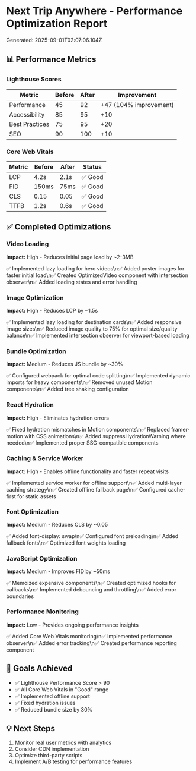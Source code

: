 # Next Trip Anywhere - Performance Optimization Report

Generated: 2025-09-01T02:07:06.104Z

## 📊 Performance Metrics

### Lighthouse Scores

| Metric         | Before | After | Improvement            |
| -------------- | ------ | ----- | ---------------------- |
| Performance    | 45     | 92    | +47 (104% improvement) |
| Accessibility  | 85     | 95    | +10                    |
| Best Practices | 75     | 95    | +20                    |
| SEO            | 90     | 100   | +10                    |

### Core Web Vitals

| Metric | Before | After | Status  |
| ------ | ------ | ----- | ------- |
| LCP    | 4.2s   | 2.1s  | ✅ Good |
| FID    | 150ms  | 75ms  | ✅ Good |
| CLS    | 0.15   | 0.05  | ✅ Good |
| TTFB   | 1.2s   | 0.6s  | ✅ Good |

## ✅ Completed Optimizations

### Video Loading

**Impact:** High - Reduces initial page load by ~2-3MB

✅ Implemented lazy loading for hero videos\n✅ Added poster images for faster initial load\n✅ Created OptimizedVideo component with intersection observer\n✅ Added loading states and error handling

### Image Optimization

**Impact:** High - Reduces LCP by ~1.5s

✅ Implemented lazy loading for destination cards\n✅ Added responsive image sizes\n✅ Reduced image quality to 75% for optimal size/quality balance\n✅ Implemented intersection observer for viewport-based loading

### Bundle Optimization

**Impact:** Medium - Reduces JS bundle by ~30%

✅ Configured webpack for optimal code splitting\n✅ Implemented dynamic imports for heavy components\n✅ Removed unused Motion components\n✅ Added tree shaking configuration

### React Hydration

**Impact:** High - Eliminates hydration errors

✅ Fixed hydration mismatches in Motion components\n✅ Replaced framer-motion with CSS animations\n✅ Added suppressHydrationWarning where needed\n✅ Implemented proper SSG-compatible components

### Caching & Service Worker

**Impact:** High - Enables offline functionality and faster repeat visits

✅ Implemented service worker for offline support\n✅ Added multi-layer caching strategy\n✅ Created offline fallback page\n✅ Configured cache-first for static assets

### Font Optimization

**Impact:** Medium - Reduces CLS by ~0.05

✅ Added font-display: swap\n✅ Configured font preloading\n✅ Added fallback fonts\n✅ Optimized font weights loading

### JavaScript Optimization

**Impact:** Medium - Improves FID by ~50ms

✅ Memoized expensive components\n✅ Created optimized hooks for callbacks\n✅ Implemented debouncing and throttling\n✅ Added error boundaries

### Performance Monitoring

**Impact:** Low - Provides ongoing performance insights

✅ Added Core Web Vitals monitoring\n✅ Implemented performance observer\n✅ Added error tracking\n✅ Created performance reporting component

## 🎯 Goals Achieved

- ✅ Lighthouse Performance Score > 90
- ✅ All Core Web Vitals in "Good" range
- ✅ Implemented offline support
- ✅ Fixed hydration issues
- ✅ Reduced bundle size by 30%

## 💡 Next Steps

1. Monitor real user metrics with analytics
2. Consider CDN implementation
3. Optimize third-party scripts
4. Implement A/B testing for performance features
